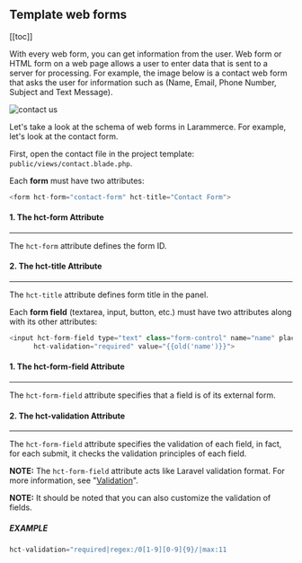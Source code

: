 ## Template web forms

[[toc]]

With every web form, you can get information from the user.
Web form or HTML form on a web page allows a user to enter data that is sent to a server for processing. 
For example, the image below is a contact web form that asks the user for information such as (Name, Email, Phone Number, Subject and Text Message).

![contact us](/form.jpeg)

Let's take a look at the schema of web forms in Larammerce.
For example, let's look at the contact form.

First, open the contact file in the project template: `public/views/contact.blade.php`.

Each **form** must have two attributes:

```php
<form hct-form="contact-form" hct-title="Contact Form">
```

#### 1. The hct-form Attribute
___

The `hct-form` attribute defines the form ID.

#### 2. The hct-title Attribute
___

The `hct-title` attribute defines form title in the panel.

Each **form field** (textarea, input, button, etc.) must have two attributes along with its other attributes:

```php
<input hct-form-field type="text" class="form-control" name="name" placeholder="Full Name"
      hct-validation="required" value="{{old('name')}}">
```

#### 1. The hct-form-field Attribute
___

The `hct-form-field` attribute specifies that a field is of its external form.

#### 2. The hct-validation Attribute
___

The `hct-form-field` attribute specifies the validation of each field, in fact, for each submit, it checks the validation principles of each field.

**NOTE:** The `hct-form-field` attribute acts like Laravel validation format.
For more information, see "[Validation](https://laravel.com/docs/9.x/validation)".

**NOTE:** It should be noted that you can also customize the validation of fields.

##### EXAMPLE

```php
hct-validation="required|regex:/0[1-9][0-9]{9}/|max:11
```

